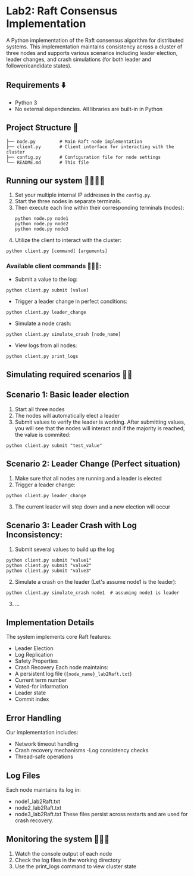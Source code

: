 # Lab2: Raft Consensus Implementation
A Python implementation of the Raft consensus algorithm for distributed systems. This implementation maintains consistency across a cluster of three nodes and supports various scenarios including leader election, leader changes, and crash simulations (for both leader and follower/candidate states).

## Requirements ⬇️
- Python 3
- No external dependencies. All libraries are built-in in Python

## Project Structure 🎨
```
├── node.py         # Main Raft node implementation
├── client.py       # Client interface for interacting with the cluster
├── config.py       # Configuration file for node settings
└── README.md       # This file
```

## Running our system 🏃🏼‍♀️‍➡️
1. Set your multiple internal IP addresses in the `config.py`.
2. Start the three nodes in separate terminals.
3. Then execute each line within their corresponding terminals (nodes):
   ```
   python node.py node1
   python node.py node2
   python node.py node3
   ```
4. Utilize the client to interact with the cluster:
```
python client.py [command] [arguments]
```

### Available client commands 🧑🏼‍💻:
- Submit a value to the log:
```
python client.py submit [value]
```
- Trigger a leader change in perfect conditions:
```
python client.py leader_change
```
- Simulate a node crash:
```
python client.py simulate_crash [node_name]
```
- View logs from all nodes:
```
python client.py print_logs
```

## Simulating required scenarios ✌🏼
## Scenario 1: Basic leader election
1. Start all three nodes
2. The nodes will automatically elect a leader
3. Submit values to verify the leader is working. After submitting values, you will see that the nodes will interact and if the majority is reached, the value is commited:
```
python client.py submit "test_value"
```

## Scenario 2: Leader Change (Perfect situation)
1. Make sure that all nodes are running and a leader is elected
2. Trigger a leader change:
```
python client.py leader_change
```
3. The current leader will step down and a new election will occur

## Scenario 3: Leader Crash with Log Inconsistency:
1. Submit several values to build up the log
```
python client.py submit "value1"
python client.py submit "value2"
python client.py submit "value3"
```
2. Simulate a crash on the leader (Let's assume node1 is the leader):
```
python client.py simulate_crash node1  # assuming node1 is leader
```
3. ...


## Implementation Details
The system implements core Raft features:
- Leader Election
- Log Replication
- Safety Properties
- Crash Recovery
Each node maintains:
- A persistent log file (`{node_name}_lab2Raft.txt`)
- Current term number
- Voted-for information
- Leader state
- Commit index
## Error Handling
Our implementation includes:
- Network timeout handling
- Crash recovery mechanisms
-Log consistency checks
- Thread-safe operations
## Log Files
Each node maintains its log in:
- node1_lab2Raft.txt
- node2_lab2Raft.txt
- node3_lab2Raft.txt
These files persist across restarts and are used for crash recovery.

## Monitoring the system 🧑🏼‍💻
1. Watch the console output of each node
2. Check the log files in the working directory
3. Use the print_logs command to view cluster state
